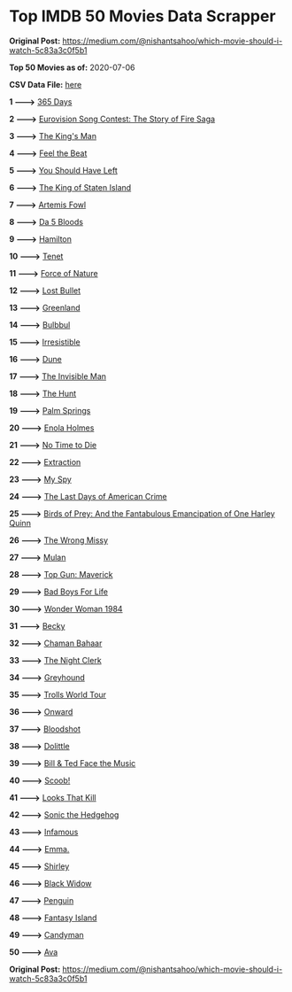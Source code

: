 # Top IMDB 50 Movies Data Scrapper

**Original Post:** https://medium.com/@nishantsahoo/which-movie-should-i-watch-5c83a3c0f5b1

**Top 50 Movies as of:** 2020-07-06

**CSV Data File:** [here](/Data/data.csv)

**1 --->** [365 Days](https://www.imdb.com/title/tt10886166/?ref_=adv_li_tt)

**2 --->** [Eurovision Song Contest: The Story of Fire Saga](https://www.imdb.com/title/tt8580274/?ref_=adv_li_tt)

**3 --->** [The King's Man](https://www.imdb.com/title/tt6856242/?ref_=adv_li_tt)

**4 --->** [Feel the Beat](https://www.imdb.com/title/tt10714856/?ref_=adv_li_tt)

**5 --->** [You Should Have Left](https://www.imdb.com/title/tt8201852/?ref_=adv_li_tt)

**6 --->** [The King of Staten Island](https://www.imdb.com/title/tt9686708/?ref_=adv_li_tt)

**7 --->** [Artemis Fowl](https://www.imdb.com/title/tt3089630/?ref_=adv_li_tt)

**8 --->** [Da 5 Bloods](https://www.imdb.com/title/tt9777644/?ref_=adv_li_tt)

**9 --->** [Hamilton](https://www.imdb.com/title/tt8503618/?ref_=adv_li_tt)

**10 --->** [Tenet](https://www.imdb.com/title/tt6723592/?ref_=adv_li_tt)

**11 --->** [Force of Nature](https://www.imdb.com/title/tt10308928/?ref_=adv_li_tt)

**12 --->** [Lost Bullet](https://www.imdb.com/title/tt10456740/?ref_=adv_li_tt)

**13 --->** [Greenland](https://www.imdb.com/title/tt7737786/?ref_=adv_li_tt)

**14 --->** [Bulbbul](https://www.imdb.com/title/tt12393526/?ref_=adv_li_tt)

**15 --->** [Irresistible](https://www.imdb.com/title/tt9076562/?ref_=adv_li_tt)

**16 --->** [Dune](https://www.imdb.com/title/tt1160419/?ref_=adv_li_tt)

**17 --->** [The Invisible Man](https://www.imdb.com/title/tt1051906/?ref_=adv_li_tt)

**18 --->** [The Hunt](https://www.imdb.com/title/tt8244784/?ref_=adv_li_tt)

**19 --->** [Palm Springs](https://www.imdb.com/title/tt9484998/?ref_=adv_li_tt)

**20 --->** [Enola Holmes](https://www.imdb.com/title/tt7846844/?ref_=adv_li_tt)

**21 --->** [No Time to Die](https://www.imdb.com/title/tt2382320/?ref_=adv_li_tt)

**22 --->** [Extraction](https://www.imdb.com/title/tt8936646/?ref_=adv_li_tt)

**23 --->** [My Spy](https://www.imdb.com/title/tt8242084/?ref_=adv_li_tt)

**24 --->** [The Last Days of American Crime](https://www.imdb.com/title/tt1552211/?ref_=adv_li_tt)

**25 --->** [Birds of Prey: And the Fantabulous Emancipation of One Harley Quinn](https://www.imdb.com/title/tt7713068/?ref_=adv_li_tt)

**26 --->** [The Wrong Missy](https://www.imdb.com/title/tt9619798/?ref_=adv_li_tt)

**27 --->** [Mulan](https://www.imdb.com/title/tt4566758/?ref_=adv_li_tt)

**28 --->** [Top Gun: Maverick](https://www.imdb.com/title/tt1745960/?ref_=adv_li_tt)

**29 --->** [Bad Boys For Life](https://www.imdb.com/title/tt1502397/?ref_=adv_li_tt)

**30 --->** [Wonder Woman 1984](https://www.imdb.com/title/tt7126948/?ref_=adv_li_tt)

**31 --->** [Becky](https://www.imdb.com/title/tt10314450/?ref_=adv_li_tt)

**32 --->** [Chaman Bahaar](https://www.imdb.com/title/tt8747450/?ref_=adv_li_tt)

**33 --->** [The Night Clerk](https://www.imdb.com/title/tt7979142/?ref_=adv_li_tt)

**34 --->** [Greyhound](https://www.imdb.com/title/tt6048922/?ref_=adv_li_tt)

**35 --->** [Trolls World Tour](https://www.imdb.com/title/tt6587640/?ref_=adv_li_tt)

**36 --->** [Onward](https://www.imdb.com/title/tt7146812/?ref_=adv_li_tt)

**37 --->** [Bloodshot](https://www.imdb.com/title/tt1634106/?ref_=adv_li_tt)

**38 --->** [Dolittle](https://www.imdb.com/title/tt6673612/?ref_=adv_li_tt)

**39 --->** [Bill & Ted Face the Music](https://www.imdb.com/title/tt1086064/?ref_=adv_li_tt)

**40 --->** [Scoob!](https://www.imdb.com/title/tt3152592/?ref_=adv_li_tt)

**41 --->** [Looks That Kill](https://www.imdb.com/title/tt8179470/?ref_=adv_li_tt)

**42 --->** [Sonic the Hedgehog](https://www.imdb.com/title/tt3794354/?ref_=adv_li_tt)

**43 --->** [Infamous](https://www.imdb.com/title/tt7703924/?ref_=adv_li_tt)

**44 --->** [Emma.](https://www.imdb.com/title/tt9214832/?ref_=adv_li_tt)

**45 --->** [Shirley](https://www.imdb.com/title/tt8430598/?ref_=adv_li_tt)

**46 --->** [Black Widow](https://www.imdb.com/title/tt3480822/?ref_=adv_li_tt)

**47 --->** [Penguin](https://www.imdb.com/title/tt11323316/?ref_=adv_li_tt)

**48 --->** [Fantasy Island](https://www.imdb.com/title/tt0983946/?ref_=adv_li_tt)

**49 --->** [Candyman](https://www.imdb.com/title/tt9347730/?ref_=adv_li_tt)

**50 --->** [Ava](https://www.imdb.com/title/tt8784956/?ref_=adv_li_tt)

**Original Post:** https://medium.com/@nishantsahoo/which-movie-should-i-watch-5c83a3c0f5b1
